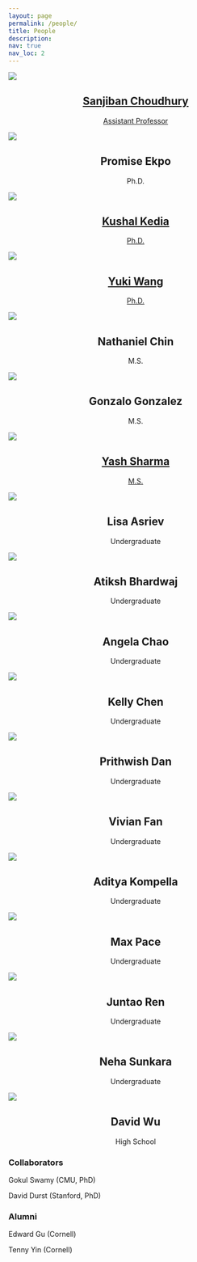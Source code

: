 ```yaml
---
layout: page
permalink: /people/
title: People
description:
nav: true
nav_loc: 2
---
```


<div class="people">
  <div class="grid">
    <div class="grid-sizer"></div>
      <div class="grid-item">
        <a href="http://www.sanjibanchoudhury.com/" target="_blank">
          <div class="card hoverable">
            <img src="../assets/img/people/sanjiban.jpg">
            <div class="card-body">
            <center>
              <h2 class="card-title text">Sanjiban Choudhury</h2>
              <p class="card-text">Assistant Professor</p>
            </center>
            </div>
          </div>
        </a>
    </div>

  <div class="grid-item">
        <div class="card hoverable">
          <img src="../assets/img/people/promise.png">
          <div class="card-body">
          <center>
            <h2 class="card-title text">Promise Ekpo</h2>
            <p class="card-text">Ph.D.</p>
          </center>
          </div>
        </div>
  </div>

  <div class="grid-item">
        <a href="https://kushal2000.github.io/" target="_blank">
          <div class="card hoverable">
            <img src="../assets/img/people/kushal_kedia.jpg">
            <div class="card-body">
            <center>
             <h2 class="card-title text">Kushal Kedia</h2>
             <p class="card-text">Ph.D.</p>
          	</center>
            </div>
          </div>
        </a>
    </div>

  <div class="grid-item">
        <a href="https://lunay0yuki.github.io/" target="_blank">
          <div class="card hoverable">
            <img src="../assets/img/people/yuki_wang.jpg">
            <div class="card-body">
            <center>
              <h2 class="card-title text">Yuki Wang</h2>
              <p class="card-text">Ph.D.</p>
            </center>
            </div>
          </div>
        </a>
    </div>

  <div class="grid-item">
        <div class="card hoverable">
          <img src="../assets/img/people/nathaniel.jpg">
          <div class="card-body">
          <center>
            <h2 class="card-title text">Nathaniel Chin</h2>
            <p class="card-text">M.S.</p>
          </center>
          </div>
        </div>
  </div>

  <div class="grid-item">
        <div class="card hoverable">
          <img src="../assets/img/people/gonzalo.jpg">
          <div class="card-body">
          <center>
            <h2 class="card-title text">Gonzalo Gonzalez</h2>
            <p class="card-text">M.S.</p>
          </center>
          </div>
        </div>
  </div>

  <div class="grid-item">
      <a href="https://yash-s20.github.io/" target="_blank">
        <div class="card hoverable">
          <img src="../assets/img/people/yash.png">
          <div class="card-body">
          <center>
            <h2 class="card-title text">Yash Sharma</h2>
            <p class="card-text">M.S.</p>
          </center>
          </div>
        </div>
      </a>
  </div>


  <div class="grid-item">
        <div class="card hoverable">
          <img src="../assets/img/people/lisa_asriev.jpg">
          <div class="card-body">
          <center>
            <h2 class="card-title text">Lisa Asriev</h2>
            <p class="card-text">Undergraduate</p>
          </center>
          </div>
        </div>
  </div>


  <div class="grid-item">
        <div class="card hoverable">
          <img src="../assets/img/people/atiksh_bhardwaj.jpg">
          <div class="card-body">
          <center>
            <h2 class="card-title text">Atiksh Bhardwaj</h2>
            <p class="card-text">Undergraduate</p>
          </center>
          </div>
        </div>
  </div>

  <div class="grid-item">
        <div class="card hoverable">
          <img src="../assets/img/people/angela.jpeg">
          <div class="card-body">
          <center>
            <h2 class="card-title text">Angela Chao</h2>
            <p class="card-text">Undergraduate</p>
          </center>
          </div>
        </div>
  </div>

  <div class="grid-item">
        <div class="card hoverable">
          <img src="../assets/img/people/kelly_chen.JPG">
          <div class="card-body">
          <center>
            <h2 class="card-title text">Kelly Chen</h2>
            <p class="card-text">Undergraduate</p>
          </center>
          </div>
        </div>
  </div>

  <div class="grid-item">
        <div class="card hoverable">
          <img src="../assets/img/people/prithwish.jpg">
          <div class="card-body">
          <center>
            <h2 class="card-title text">Prithwish Dan</h2>
            <p class="card-text">Undergraduate</p>
          </center>
          </div>
        </div>
  </div>

  <div class="grid-item">
        <div class="card hoverable">
          <img src="../assets/img/people/vivian_fan.jpeg">
          <div class="card-body">
          <center>
            <h2 class="card-title text">Vivian Fan</h2>
            <p class="card-text">Undergraduate</p>
          </center>
          </div>
        </div>
  </div>

  <div class="grid-item">
        <div class="card hoverable">
          <img src="../assets/img/people/aditya.jpeg">
          <div class="card-body">
          <center>
            <h2 class="card-title text">Aditya Kompella</h2>
            <p class="card-text">Undergraduate</p>
          </center>
          </div>
        </div>
  </div>

  <div class="grid-item">
        <div class="card hoverable">
          <img src="../assets/img/people/max_pace.jpg">
          <div class="card-body">
          <center>
            <h2 class="card-title text">Max Pace</h2>
            <p class="card-text">Undergraduate</p>
          </center>
          </div>
        </div>
  </div>

  <div class="grid-item">
        <div class="card hoverable">
          <img src="../assets/img/people/juntao.jpeg">
          <div class="card-body">
          <center>
            <h2 class="card-title text">Juntao Ren</h2>
            <p class="card-text">Undergraduate</p>
          </center>
          </div>
        </div>
  </div>

  <div class="grid-item">
        <div class="card hoverable">
          <img src="../assets/img/people/neha.jpeg">
          <div class="card-body">
          <center>
            <h2 class="card-title text">Neha Sunkara</h2>
            <p class="card-text">Undergraduate</p>
          </center>
          </div>
        </div>
  </div>

  <div class="grid-item">
        <div class="card hoverable">
          <img src="../assets/img/people/david_wu.png">
          <div class="card-body">
          <center>
            <h2 class="card-title text">David Wu</h2>
            <p class="card-text">High School</p>
          </center>
          </div>
        </div>
  </div>
</div>
</div>

### Collaborators

Gokul Swamy (CMU, PhD)

David Durst (Stanford, PhD)

### Alumni

Edward Gu (Cornell)

Tenny Yin (Cornell)
